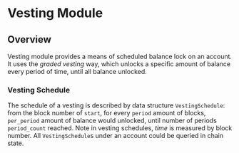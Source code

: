 # Vesting Module

## Overview

Vesting module provides a means of scheduled balance lock on an account. It uses the *graded vesting* way, which unlocks a specific amount of balance every period of time, until all balance unlocked.

### Vesting Schedule

The schedule of a vesting is described by data structure `VestingSchedule`: from the block number of `start`, for every `period` amount of blocks, `per_period` amount of balance would unlocked, until number of periods `period_count` reached. Note in vesting schedules, *time* is measured by block number. All `VestingSchedule`s under an account could be queried in chain state.
